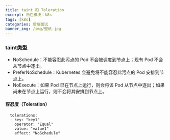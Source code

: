 ```yaml
---
title: taint 和 Toleration
excerpt: 所在模块：k8s
tags: [k8s]
categories: 后端面试
banner_img: /img/壁纸.jpg
---
```


### taint类型

- NoSchedule：不能容忍此污点的 Pod 不会被调度到节点上；现有 Pod 不会从节点中逐出。
- PreferNoSchedule：Kubernetes 会避免将不能容忍此污点的 Pod 安排到节点上。
- NoExecute：如果 Pod 已在节点上运行，则会将该 Pod 从节点中逐出；如果尚未在节点上运行，则不会将其安排到节点上。



#### 容忍度（Toleration）

```
  tolerations:
  - key: "key1"
    operator: "Equal"
    value: "value1"
    effect: "NoSchedule" 
```

